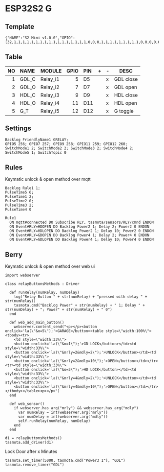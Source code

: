 # ESP32S2 G

## Template

```
{"NAME":"S2 Mini v1.0.0","GPIO":[32,1,1,1,1,1,1,1,1,1,1,1,1,1,1,1,1,1,0,0,0,1,1,1,1,1,1,1,1,1,0,0,0,0,0,0],"FLAG":0,"BASE":1}
```

## Table

| NO | NAME | MODULE | GPIO | PIN | + | - | DESC |
|--:|:--|:--|--:|:--|---|---|---|
| 1 | GDL_C | Relay_i1 | 5 | D5 | | x | GDL close |
| 2 | GDL_O | Relay_i2 | 7 | D7 | | x | GDL open |
| 3 | HDL_C | Relay_i3 | 9 | D9 | | x | HDL close |
| 4 | HDL_O | Relay_i4 | 11 | D11 | | x | HDL open |
| 5 | G_T | Relay_i5 | 12 | D12 | | x | G toggle |

## Settings

```
Backlog FriendlyName1 GRELAY; 
GPIO5 256; GPIO7 257; GPIO9 258; GPIO11 259; GPIO12 260;
SwitchMode1 2; SwitchMode2 2; SwitchMode3 2; SwitchMode4 2; SwitchMode5 1; SwitchTopic 0
```

## Rules

Keymatic unlock & open method over mqtt

```
Backlog Rule1 1;
PulseTime5 6;
PulseTime1 2;
PulseTime2 0;
PulseTime3 2;
PulseTime4 0
 
Rule1
  ON mqtt#connected DO Subscribe RLY, tasmota/sensors/RLY/cmnd ENDON
  ON Event#RLY=HDOPEN DO Backlog Power2 1; Delay 2; Power2 0 ENDON
  ON Event#RLY=HDLOPEN DO Backlog Power2 1; Delay 10; Power2 0 ENDON
  ON Event#RLY=GDOPEN DO Backlog Power4 1; Delay 2; Power4 0 ENDON
  ON Event#RLY=GDLOPEN DO Backlog Power4 1; Delay 10; Power4 0 ENDON
```

## Berry

Keymatic unlock & open method over web ui

```
import webserver

class relayButtonsMethods : Driver

  def runRelay(numRelay, numDelay)
    log("Relay Button " + str(numRelay) + "pressed with delay " + str(numRelay))
    tasmota.cmd("Backlog Power" + str(numRelay) + " 1; Delay " + str(numDelay) + "; Power" + str(numRelay) + " 0")
  end

  def web_add_main_button()
    webserver.content_send("<p></p><button onclick='la(\"&o=5\");'>GARAGE</button><table style=\"width:100%\"><tbody><tr>
    <td style=\"width:33%\">
    <button onclick='la(\"&o=1\");'>GD LOCK</button></td><td style=\"width:33%\">
    <button onclick='la(\"&mrly=2&mdly=2\");'>UNLOCK</button></td><td style=\"width:33%\">
    <button onclick='la(\"&mrly=2&mdly=10\");'>OPEN</button></td></tr><tr><td style=\"width:33%\">
    <button onclick='la(\"&o=3\");'>HD LOCK</button></td><td style=\"width:33%\">
    <button onclick='la(\"&mrly=4&mdly=2\");'>UNLOCK</button></td><td style=\"width:33%\">
    <button onclick='la(\"&mrly=4&mdly=10\");'>OPEN</button></td></tr></tbody></table><p></p>")
  end

  def web_sensor()
    if webserver.has_arg("mrly") && webserver.has_arg("mdly")
      var numRelay = int(webserver.arg("mrly"))
      var numDelay = int(webserver.arg("mdly"))
      self.runRelay(numRelay, numDelay)
    end
  end
  
d1 = relayButtonsMethods()
tasmota.add_driver(d1)
```

Lock Door after x Minutes

```
tasmota.set_timer(5000, tasmota.cmd("Power3 1"), "GDL")
tasmota.remove_timer("GDL")
```
